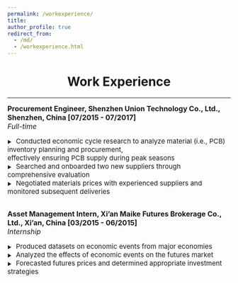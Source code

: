 ```yaml
---
permalink: /workexperience/
title: 
author_profile: true
redirect_from: 
  - /md/
  - /workexperience.html
---
```

<head>
    <style>
        .bolder-text {
            font-weight: 500; /* Adjust the value to make it slightly bolder */
        }
    </style>
</head>

# <center> Work Experience </center>
- - -

<style>
.custom-bullet {
    list-style-type: none;
    padding-left: 0;
}

.custom-bullet li::before {
    content: "\25B6"; /* Unicode character for BLACK RIGHT-POINTING TRIANGLE */
    font-size: 10px; /* Adjust this value to change the icon size */
    margin-right: 1em; /* Adjust this value to control the spacing */
}
</style>



<ul class="custom-bullet">
  <span style="font-size: 16px;"><strong>Procurement Engineer, Shenzhen Union Technology Co., Ltd., Shenzhen, China [07/2015 - 07/2017]</strong></span><br>
  <span style="font-size: 16px;"> <i>Full-time</i></span>
    <ul class="custom-bullet">
      <li><span style="font-size: 15px; ">Conducted economic cycle research to analyze material (i.e., PCB) inventory planning and procurement, <br/>effectively ensuring PCB supply during peak seasons</span></li>
      <li><span style="font-size: 15px; ">Searched and onboarded two new suppliers through comprehensive evaluation</span></li>
      <li><span style="font-size: 15px; ">Negotiated materials prices with experienced suppliers and monitored subsequent deliveries</span></li><br>
     </ul>
  </ul>


<ul class="custom-bullet">
  <span style="font-size: 16px;"><strong>Asset Management Intern, Xi’an Maike Futures Brokerage Co., Ltd., Xi’an, China [03/2015 - 06/2015]</strong></span><br>
  <span style="font-size: 16px;"><i>Internship</i></span>
    <ul class="custom-bullet">
      <li><span style="font-size: 15px; ">Produced datasets on economic events from major economies</span></li>
      <li><span style="font-size: 15px; ">Analyzed the effects of economic events on the futures market</span></li>
      <li><span style="font-size: 15px; ">Forecasted futures prices and determined appropriate investment strategies</span></li>
     </ul>
</ul>



<!--
<span style="font-size: 17px;"><strong>Full-time Job</strong></span>
<ul class="custom-bullet">
  <span style="font-size: 16px;"><strong>Procurement Engineer, Shenzhen Union Technology Co., Ltd., Shenzhen, China [07/2015 - 07/2017]</strong></span>
    <ul class="custom-bullet">
      <li><span style="font-size: 15px; font-family: monospace;">Conducted economic cycle research to analyze material (i.e., PCB) inventory planning and procurement, effectively ensuring PCB supply during peak seasons</span></li>
      <li><span style="font-size: 15px; font-family: monospace;">Searched and onboarded two new suppliers through comprehensive evaluation</span></li>
      <li><span style="font-size: 15px; font-family: monospace;">Negotiated materials prices with experienced suppliers and monitored subsequent deliveries</span></li>
     </ul>
  </ul>
  
<br>

<span style="font-size: 17px;"><strong>Internship</strong></span>
<ul class="custom-bullet">
  <span style="font-size: 16px;"><strong>Asset Management Intern, Xi’an Maike Futures Brokerage Co., Ltd., Xi’an, China [03/2015 - 06/2015]</strong></span>
    <ul class="custom-bullet">
      <li><span style="font-size: 15px; font-family: monospace;">Produced datasets on economic events from major economies</span></li>
      <li><span style="font-size: 15px; font-family: monospace;">Analyzed the effects of economic events on the futures market</span></li>
      <li><span style="font-size: 15px; font-family: monospace;">Forecasted futures prices and determined appropriate investment strategies</span></li>
     </ul>
</ul>
-->

